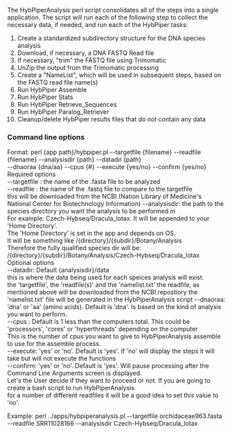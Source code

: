 The HybPiperAnalysis perl script consolidates all of the steps into a single application. The script will run each of the following step to collect the necessary data, if needed, and run each of the HybPiper tasks:

1) Create a standardized subdirectory structure for the DNA species analysis
2) Download, if necessary, a DNA FASTQ Read file
3) If necessary, "trim" the FASTQ file using Trimomatic
4) UnZip the output from the Trimomatic processing
5) Create a "NameList", which will be used in subsequent steps, based on the FASTQ read file name(s)
6) Run HybPiper Assemble
7) Run HybPiper Stats
8) Run HybPiper Retrieve_Sequences
9) Run HybPiper Paralog_Retriever
10) Cleanup/delete HybPiper results files that do not contain any data


### Command line options
Format: perl {app path}/hybpiper.pl --targetfile {filename} --readfile {filename} --analysisdir {path} --datadir {path}  
                                    --dnaoraa {dna/aa} --cpus {#} --execute {yes/no} --confirm {yes/no}  
Required options  
  --targetfile : the name of the .fasta file to be analyzed   
  --readfile   : the name of the .fastq file to compare to the targetfile  
                 this will be downloaded from the NCBI (Nation Library of Medicine's National Center for Biotechnology Information)
  --analysisdir: the path to the species directory you want the analysis to be performed in  
                 For example: Czech-Hybseq/Dracula_lotax.  It will be appended to your 'Home Directory'.  
                 The 'Home Directory' is set in the app and depends on OS.  
                 It will be something like /{directory}/{subdir}/Botany/Analysis  
                 Therefore the fully qualified species dir will be: /{directory}/{subdir}/Botany/Analysis/Czech-Hybseq/Dracula_lotax  
Optional options  
  --datadir: Default {analysisdir}/data  
             this is where the data being used for each speices analysis will exist.  
             the 'targetfile', the 'readfile(s)' and the 'namelist.txt'
             the readfile, as mentioned above will be downloaded from the NCBI repostiory
             the 'namelist.txt' file will be generated in the HybPiperAnalysis script
  --dnaoraa: 'dna' or 'aa' (amino acids). Default is 'dna'. Is based on the kind of analysis you want to perform.  
  --cpus   : Default is 1 less than the computers total.  This could be 'processors', 'cores' or 'hyperthreads' depending on the computer  
             This is the number of cpus you want to give to HybPiperAnalysis assemble to use for the assemble process.  
  --execute: 'yes' or 'no'. Default is 'yes'. If 'no' will display the steps it will take but will not execute the functions  
  --confirm: 'yes' or 'no'. Default is 'yes'.  Will pause processing after the Command Line Arguments screen is displayed.  
             Let's the User decide if they want to proceed or not.  If you are going to create a bash script to run HybPiperAnalysis  
             for a number of different readfiles it will be a good idea to set this value to 'no'.

Example: perl ../apps/hybpiperanalysis.pl --targetfile orchidaceae963.fasta --readfile SRR11028166 --analysisdir Czech-Hybseq/Dracula_lotax  

